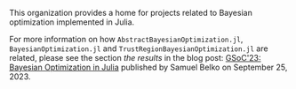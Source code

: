 This organization provides a home for projects related to Bayesian optimization implemented in Julia.

For more information on how `AbstractBayesianOptimization.jl`, `BayesianOptimization.jl` and `TrustRegionBayesianOptimization.jl` are related, please see the section *the results* in the blog post: [GSoC'23: Bayesian Optimization in Julia](https://blog.belko.xyz/posts/BayesianOptimization/#the_results) published by Samuel Belko on September 25, 2023.